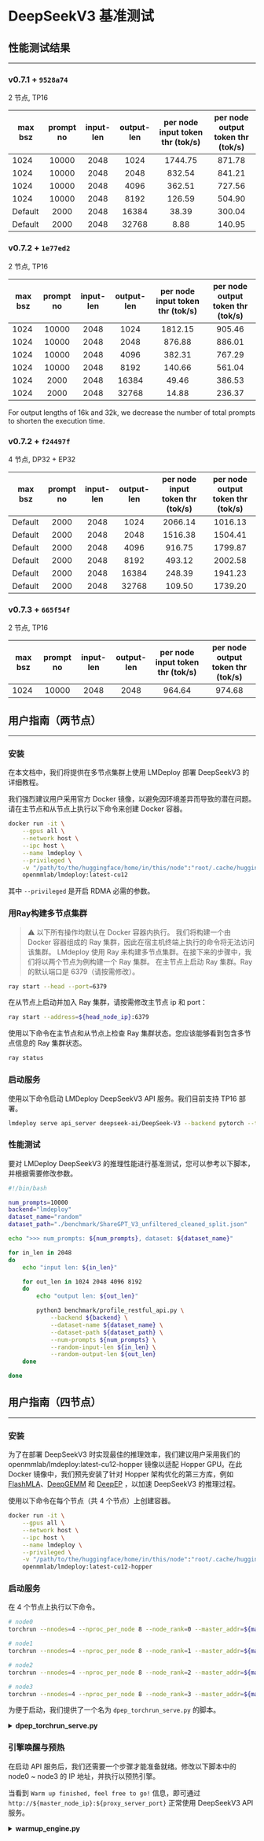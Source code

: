 # DeepSeekV3 基准测试

## 性能测试结果

______________________________________________________________________

### v0.7.1 + `9528a74`

2 节点, TP16

| max bsz | prompt no | input-len | output-len | per node input token thr (tok/s) | per node output token thr (tok/s) |
| ------- | :-------: | :-------: | :--------: | :------------------------------: | :-------------------------------: |
| 1024    |   10000   |   2048    |    1024    |             1744.75              |              871.78               |
| 1024    |   10000   |   2048    |    2048    |              832.54              |              841.21               |
| 1024    |   10000   |   2048    |    4096    |              362.51              |              727.56               |
| 1024    |   10000   |   2048    |    8192    |              126.59              |              504.90               |
| Default |   2000    |   2048    |   16384    |              38.39               |              300.04               |
| Default |   2000    |   2048    |   32768    |               8.88               |              140.95               |

### v0.7.2 + `1e77ed2`

2 节点, TP16

| max bsz | prompt no | input-len | output-len | per node input token thr (tok/s) | per node output token thr (tok/s) |
| ------- | :-------: | :-------: | :--------: | :------------------------------: | :-------------------------------: |
| 1024    |   10000   |   2048    |    1024    |             1812.15              |              905.46               |
| 1024    |   10000   |   2048    |    2048    |              876.88              |              886.01               |
| 1024    |   10000   |   2048    |    4096    |              382.31              |              767.29               |
| 1024    |   10000   |   2048    |    8192    |              140.66              |              561.04               |
| 1024    |   2000    |   2048    |   16384    |              49.46               |              386.53               |
| 1024    |   2000    |   2048    |   32768    |              14.88               |              236.37               |

For output lengths of 16k and 32k, we decrease the number of total prompts to shorten the execution time.

### v0.7.2 + `f24497f`

4 节点, DP32 + EP32

| max bsz | prompt no | input-len | output-len | per node input token thr (tok/s) | per node output token thr (tok/s) |
| ------- | :-------: | :-------: | :--------: | :------------------------------: | :-------------------------------: |
| Default |   2000    |   2048    |    1024    |             2066.14              |              1016.13              |
| Default |   2000    |   2048    |    2048    |             1516.38              |              1504.41              |
| Default |   2000    |   2048    |    4096    |              916.75              |              1799.87              |
| Default |   2000    |   2048    |    8192    |              493.12              |              2002.58              |
| Default |   2000    |   2048    |   16384    |              248.39              |              1941.23              |
| Default |   2000    |   2048    |   32768    |              109.50              |              1739.20              |

### v0.7.3 + `665f54f`

2 节点, TP16

| max bsz | prompt no | input-len | output-len | per node input token thr (tok/s) | per node output token thr (tok/s) |
| ------- | :-------: | :-------: | :--------: | :------------------------------: | :-------------------------------: |
| 1024    |   10000   |   2048    |    2048    |              964.64              |              974.68               |

## 用户指南（两节点）

______________________________________________________________________

### 安装

在本文档中，我们将提供在多节点集群上使用 LMDeploy 部署 DeepSeekV3 的详细教程。

我们强烈建议用户采用官方 Docker 镜像，以避免因环境差异而导致的潜在问题。请在主节点和从节点上执行以下命令来创建 Docker 容器。

```bash
docker run -it \
    --gpus all \
    --network host \
    --ipc host \
    --name lmdeploy \
    --privileged \
    -v "/path/to/the/huggingface/home/in/this/node":"root/.cache/huggingface" \
    openmmlab/lmdeploy:latest-cu12
```

其中 `--privileged` 是开启 RDMA 必需的参数。

### 用Ray构建多节点集群

> :warning: 以下所有操作均默认在 Docker 容器内执行。
> 我们将构建一个由 Docker 容器组成的 Ray 集群，因此在宿主机终端上执行的命令将无法访问该集群。
> LMdeploy 使用 Ray 来构建多节点集群。在接下来的步骤中，我们将以两个节点为例构建一个 Ray 集群。
> 在主节点上启动 Ray 集群。Ray 的默认端口是 6379（请按需修改）。

```bash
ray start --head --port=6379
```

在从节点上启动并加入 Ray 集群，请按需修改主节点 ip 和 port：

```bash
ray start --address=${head_node_ip}:6379
```

使用以下命令在主节点和从节点上检查 Ray 集群状态。您应该能够看到包含多节点信息的 Ray 集群状态。

```bash
ray status
```

### 启动服务

使用以下命令启动 LMDeploy DeepSeekV3 API 服务。我们目前支持 TP16 部署。

```bash
lmdeploy serve api_server deepseek-ai/DeepSeek-V3 --backend pytorch --tp 16
```

### 性能测试

要对 LMDeploy DeepSeekV3 的推理性能进行基准测试，您可以参考以下脚本，并根据需要修改参数。

```bash
#!/bin/bash

num_prompts=10000
backend="lmdeploy"
dataset_name="random"
dataset_path="./benchmark/ShareGPT_V3_unfiltered_cleaned_split.json"

echo ">>> num_prompts: ${num_prompts}, dataset: ${dataset_name}"

for in_len in 2048
do
    echo "input len: ${in_len}"

    for out_len in 1024 2048 4096 8192
    do
        echo "output len: ${out_len}"

        python3 benchmark/profile_restful_api.py \
            --backend ${backend} \
            --dataset-name ${dataset_name} \
            --dataset-path ${dataset_path} \
            --num-prompts ${num_prompts} \
            --random-input-len ${in_len} \
            --random-output-len ${out_len}
    done

done

```

## 用户指南（四节点）

______________________________________________________________________

### 安装

为了在部署 DeepSeekV3 时实现最佳的推理效率，我们建议用户采用我们的 openmmlab/lmdeploy:latest-cu12-hopper 镜像以适配 Hopper GPU。在此 Docker 镜像中，我们预先安装了针对 Hopper 架构优化的第三方库，例如 [FlashMLA](https://github.com/deepseek-ai/FlashMLA)、[DeepGEMM](https://github.com/deepseek-ai/DeepGEMM) 和 [DeepEP](https://github.com/deepseek-ai/DeepEP) ，以加速 DeepSeekV3 的推理过程。

使用以下命令在每个节点（共 4 个节点）上创建容器。

```bash
docker run -it \
    --gpus all \
    --network host \
    --ipc host \
    --name lmdeploy \
    --privileged \
    -v "/path/to/the/huggingface/home/in/this/node":"root/.cache/huggingface" \
    openmmlab/lmdeploy:latest-cu12-hopper
```

### 启动服务

在 4 个节点上执行以下命令。

```bash
# node0
torchrun --nnodes=4 --nproc_per_node 8 --node_rank=0 --master_addr=${master_node_ip} --master_port=29500 dpep_torchrun_serve.py --proxy_url  http://${master_node_ip}:${proxy_server_port}

# node1
torchrun --nnodes=4 --nproc_per_node 8 --node_rank=1 --master_addr=${master_node_ip} --master_port=29500 dpep_torchrun_serve.py --proxy_url  http://${master_node_ip}:${proxy_server_port}

# node2
torchrun --nnodes=4 --nproc_per_node 8 --node_rank=2 --master_addr=${master_node_ip} --master_port=29500 dpep_torchrun_serve.py --proxy_url  http://${master_node_ip}:${proxy_server_port}

# node3
torchrun --nnodes=4 --nproc_per_node 8 --node_rank=3 --master_addr=${master_node_ip} --master_port=29500 dpep_torchrun_serve.py --proxy_url  http://${master_node_ip}:${proxy_server_port}
```

为便于启动，我们提供了一个名为 `dpep_torchrun_serve.py` 的脚本。

<details>
  <summary>
    <b>dpep_torchrun_serve.py</b>
  </summary>

```python
import os
import fire
import socket
from typing import List, Literal


def get_host_ip():
    try:
        s = socket.socket(socket.AF_INET, socket.SOCK_DGRAM)
        s.connect(("8.8.8.8", 80))
        ip = s.getsockname()[0]
    finally:
        s.close()
    return ip


def main(
    model_path: str = "deepseek-ai/DeepSeek-V3",
    tp: int = 1,
    dp: int = 32,
    ep: int = 32,
    proxy_url: str = "http://${master_node_ip}:${proxy_server_port}",
    port: int = 23333,
    backend: str = "pytorch",
):

    # get distributed env parameters
    world_size = int(os.environ.get("WORLD_SIZE", -1))
    global_rank = int(os.environ.get("RANK", -1))
    local_rank = int(os.environ.get("LOCAL_RANK", -1))

    # get current node api ip and port
    local_ip = get_host_ip()
    if isinstance(port, List):
        assert len(port) == world_size
        port = port[global_rank]
    else:
        port += global_rank * 10

    print(
        f"tp: {tp}, dp: {dp}, ep: {ep}, world_size: {world_size}, "
        f"global_rank: {global_rank}, local_rank: {local_rank}, "
        f"ip: {local_ip}, port: {port}"
    )

    # set lmdeploy DP distributed env variables
    os.environ['LMDEPLOY_DP_MASTER_ADDR'] = ${master_node_ip}
    os.environ['LMDEPLOY_DP_MASTER_PORT'] = str(29555)

    # build command with node-aware GPU assignment
    dp_rank = global_rank

    command = (
        f"CUDA_VISIBLE_DEVICES={local_rank} lmdeploy serve api_server {model_path} "
        f"--cache-max-entry-count 0.7 "
        f"--max-prefill-token-num 1000 "
        f"--server-name {local_ip} --server-port {port} "
        f"--tp {tp} --dp {dp} --ep {ep} --dp-rank {dp_rank} "
        f"--proxy-url {proxy_url} --backend {backend}"
    )

    print(f"Running command: {command}")
    os.system(command)


if __name__ == "__main__":
    fire.Fire(main)
```

</details>

### 引擎唤醒与预热

在启动 API 服务后，我们还需要一个步骤才能准备就绪。修改以下脚本中的 node0 ~ node3 的 IP 地址，并执行以预热引擎。

当看到 `Warm up finished, feel free to go!` 信息，即可通过 `http://${master_node_ip}:${proxy_server_port}` 正常使用 DeepSeekV3 API 服务。

<details>
  <summary>
    <b>warmup_engine.py</b>
  </summary>

```python
import asyncio
from openai import OpenAI


async def wake_up_node(dp_rank):
    text_prompt = "The quick brown fox jumps over the lazy dog."

    messages = [
        {"role": "user", "content": [{"type": "text", "text": text_prompt}]}
    ]

    base_port = 23333 + (dp_rank * 10)
    # node0
    if 0 <= dp_rank < 8:
        node_ip = ${node0_ip}
    # node1
    elif 8 <= dp_rank < 16:
        node_ip = ${node1_ip}
    # node2
    elif 16 <= dp_rank < 24:
        node_ip = ${node2_ip}
    # node3
    elif 24 <= dp_rank < 32:
        node_ip = ${node3_ip}

    base_url = f"http://{node_ip}:{base_port}/v1"
    print(f"wake up => {base_url}")

    # initialize the OpenAI client
    client = OpenAI(api_key="YOUR_API_KEY", base_url=base_url)

    try:
        # await the coroutine returned by asyncio.to_thread
        model_list = await asyncio.to_thread(client.models.list)
        model_name = model_list.data[0].id

        # await the coroutine for chat completion
        response = await asyncio.to_thread(
            client.chat.completions.create,
            model=model_name,
            messages=messages,
            max_tokens=20,
        )
        print(f"Response from {base_url}: {response}\n")
    except Exception as e:
        print(f"Error waking up {base_url}: {e}")


async def wake_up(dp_size):
    # create tasks for all ranks
    tasks = [wake_up_node(dp_rank) for dp_rank in range(dp_size)]
    await asyncio.gather(*tasks)


# run the asynchronous wake-up function
if __name__ == "__main__":
    dp_size = 32
    asyncio.run(wake_up(dp_size))
    print(">" * 50)
    print("Warm up finished, feel free to go!")
    print("<" * 50)
```

</details>
